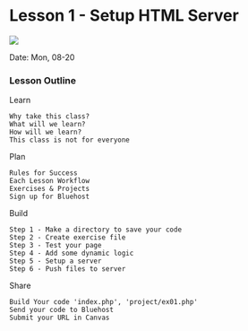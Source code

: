 # Lesson 1 - Setup HTML Server
![](img/Bear_Logo.png)

Date: Mon, 08-20

### Lesson Outline

Learn

    Why take this class?
    What will we learn?
    How will we learn?
    This class is not for everyone

Plan

    Rules for Success
    Each Lesson Workflow
    Exercises & Projects
    Sign up for Bluehost


Build

    Step 1 - Make a directory to save your code
    Step 2 - Create exercise file
    Step 3 - Test your page
    Step 4 - Add some dynamic logic
    Step 5 - Setup a server
    Step 6 - Push files to server

Share

    Build Your code 'index.php', 'project/ex01.php'
    Send your code to Bluehost
    Submit your URL in Canvas
